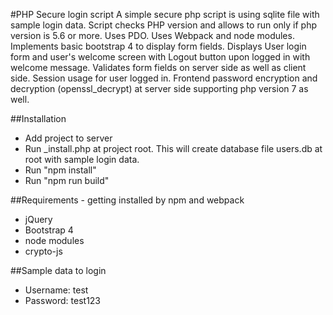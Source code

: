 #PHP Secure login script
A simple secure php script is using sqlite file with sample login data.
Script checks PHP version and allows to run only if php version is 5.6 or more. 
Uses PDO.
Uses Webpack and node modules.
Implements basic bootstrap 4 to display form fields.
Displays User login form and user's welcome screen with Logout button upon logged in with welcome message.
Validates form fields on server side as well as client side.
Session usage for user logged in.
Frontend password encryption and decryption (openssl_decrypt) at server side supporting php version 7 as well.

##Installation
- Add project to server
- Run _install.php at project root. This will create database file users.db at root with sample login data.
- Run "npm install"
- Run "npm run build"

##Requirements - getting installed by npm and webpack
- jQuery
- Bootstrap 4
- node modules
- crypto-js

##Sample data to login
- Username: test
- Password: test123

